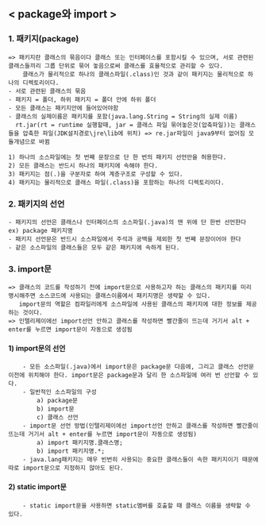 ## < package와 import >

### 1. 패키지(package)
    => 패키지란 클래스의 묶음이다 클래스 또는 인터페이스를 포함시킬 수 있으며, 서로 관련된 클래스들끼리 그룹 단위로 묶어 놓음으로써 클래스를 효율적으로 관리할 수 있다. 
        클래스가 물리적으로 하나의 클래스파일(.class)인 것과 같이 패키지는 물리적으로 하나의 디렉토리이다.
    - 서로 관련된 클래스의 묶음 
    - 패키지 = 폴더, 하위 패키지 = 폴더 안에 하위 폴더
    - 모든 클래스는 패키지안에 들어있어야함
    - 클래스의 실제이름은 패키지를 포함(java.lang.String = String의 실제 이름)
      rt.jar(rt = runtime 실행할때, jar = 클래스 파일 묶어놓은것(압축파일))는 클래스들을 압축한 파일(JDK설치경로\jre\lib에 위치) => re.jar파일이 java9부터 없어짐 모듈개념으로 바뀜

    1) 하나의 소스파일에는 첫 번째 문장으로 단 한 번의 패키지 선언만을 허용한다.
    2) 모든 클래스는 반드시 하나의 패키지에 속해야 한다.
    3) 패키지는 점(.)을 구분자로 하여 계층구조로 구성할 수 있다.
    4) 패키지는 물리적으로 클래스 파일(.class)을 포함하는 하나의 디렉토리이다.

### 2. 패키지의 선언
    - 패키지의 선언은 클래스나 인터페이스의 소스파일(.java)의 맨 위에 단 한번 선언한다
    ex) package 패키지명
    - 패키지 선언문은 반드시 소스파일에서 주석과 공백을 제외한 첫 번째 문장이어야 한다
    - 같은 소스파일의 클래스들은 모두 같은 패키지에 속하게 된다.
    
### 3. import문 
    => 클래스의 코드를 작성하기 전에 import문으로 사용하고자 하는 클래스의 패키지를 미리 명시해주면 소스코드에 사용되는 클래스이름에서 패키지명은 생략할 수 있다.
       import문의 역할은 컴파일러에게 소스파일에 사용된 클래스의 패키지에 대한 정보를 제공하는 것이다. 
    => 인텔리제이에선 import선언 안하고 클래스를 작성하면 빨간줄이 뜨는데 거기서 alt + enter를 누르면 import문이 자동으로 생성됨

#### 1) import문의 선언
        - 모든 소스파일(.java)에서 import문은 package문 다음에, 그리고 클래스 선언문 이전에 위치해야 한다. import문은 package문과 달리 한 소스파일에 여러 번 선언할 수 있다.
        - 일반적인 소스파일의 구성
            a) package문
            b) import문
            c) 클래스 선언
        - import문 선언 방법(인텔리제이에선 import선언 안하고 클래스를 작성하면 빨간줄이 뜨는데 거기서 alt + enter를 누르면 import문이 자동으로 생성됨)
            a) import 패키지명.클래스명; 
            b) import 패키지명.*;
        - java.lang패키지는 매우 빈번히 사용되는 중요한 클래스들이 속한 패키지이기 때문에 따로 import문으로 지정하지 않아도 된다.

#### 2) static import문
        - static import문을 사용하면 static멤버를 호출할 때 클래스 이름을 생략할 수 있다.
